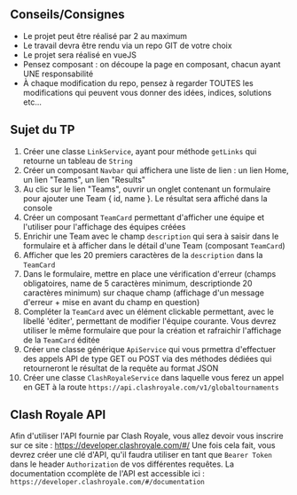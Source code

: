 ## Conseils/Consignes

- Le projet peut être réalisé par 2 au maximum
- Le travail devra être rendu via un repo GIT de votre choix
- Le projet sera réalisé en vueJS
- Pensez composant : on découpe la page en composant, chacun ayant UNE responsabilité
- À chaque modification du repo, pensez à regarder TOUTES les modifications qui peuvent vous donner des idées, indices, solutions etc...

## Sujet du TP

1) Créer une classe `LinkService`, ayant pour méthode `getLinks` qui retourne un tableau de `String`
2) Créer un composant `Navbar` qui affichera une liste de lien : un lien Home, un lien "Teams", un lien "Results"
3) Au clic sur le lien "Teams", ouvrir un onglet contenant un formulaire pour ajouter une Team { id, name }. Le résultat sera affiché dans la console
4) Créer un composant `TeamCard` permettant d'afficher une équipe et l'utiliser pour l'affichage des équipes créées
5) Enrichir une Team avec le champ `description` qui sera à saisir dans le formulaire et à afficher dans le détail d'une Team (composant `TeamCard`)
6) Afficher que les 20 premiers caractères de la `description` dans la `TeamCard`
7) Dans le formulaire, mettre en place une vérification d'erreur (champs obligatoires, name de 5 caractères minimum, descriptionde 20 caractères minimum) sur chaque champ (affichage d'un message d'erreur + mise en avant du champ en question)
8) Compléter la `TeamCard` avec un élément clickable permettant, avec le libellé 'éditer', permettant de modifier l'équipe courante. Vous devrez utiliser le même formulaire que pour la création et rafraichir l'affichage de la `TeamCard` éditée
9) Créer une classe générique `ApiService` qui vous prmettra d'effectuer des appels API de type GET ou POST via des méthodes dédiées qui retourneront le résultat de la requête au format JSON
10) Créer une classe `ClashRoyaleService` dans laquelle vous ferez un appel en GET à la route `https://api.clashroyale.com/v1/globaltournaments`

## Clash Royale API

Afin d'utiliser l'API fournie par Clash Royale, vous allez devoir vous inscrire sur ce site : https://developer.clashroyale.com/#/
Une fois cela fait, vous devrez créer une clé d'API, qu'il faudra utiliser en tant que `Bearer Token` dans le header `Authorization` de vos différentes requêtes.
La documentation ccomplète de l'API est accessible ici : `https://developer.clashroyale.com/#/documentation`